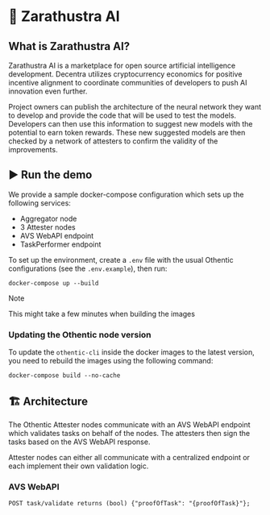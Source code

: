 # 🦓 Zarathustra AI

## What is Zarathustra AI?

Zarathustra AI is a marketplace for open source artificial intelligence development. Decentra utilizes cryptocurrency economics for positive incentive alignment to coordinate communities of developers to push AI innovation even further.

Project owners can publish the architecture of the neural network they want to develop and provide the code that will be used to test the models. Developers can then use this information to suggest new models with the potential to earn token rewards. These new suggested models are then checked by a network of attesters to confirm the validity of the improvements.

## ▶️ Run the demo

We provide a sample docker-compose configuration which sets up the following
services:

- Aggregator node
- 3 Attester nodes
- AVS WebAPI endpoint
- TaskPerformer endpoint

To set up the environment, create a `.env` file with the usual Othentic
configurations (see the `.env.example`), then run:
```console
docker-compose up --build
```

> [!NOTE]
> This might take a few minutes when building the images

### Updating the Othentic node version
To update the `othentic-cli` inside the docker images to the latest version, you
need to rebuild the images using the following command:
```console
docker-compose build --no-cache
```

## 🏗️ Architecture
The Othentic Attester nodes communicate with an AVS WebAPI endpoint which
validates tasks on behalf of the nodes. The attesters then sign the tasks based
on the AVS WebAPI response.

Attester nodes can either all communicate with a centralized endpoint or each
implement their own validation logic.

### AVS WebAPI
```
POST task/validate returns (bool) {"proofOfTask": "{proofOfTask}"};
```
